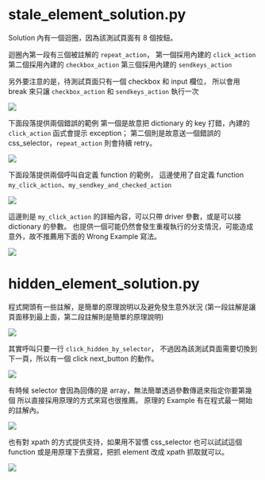 

# stale_element_solution.py

Solution 內有一個迴圈，因為該測試頁面有 8 個按鈕。

迴圈內第一段有三個被註解的 ``repeat_action``，
第一個採用內建的 `click_action`
第二個採用內建的 `checkbox_action`
第三個採用內建的 `sendkeys_action`

另外要注意的是，待測試頁面只有一個 checkbox 和 input 欄位，
所以會用 break 來只讓 `checkbox_action` 和 `sendkeys_action` 執行一次

![](https://i.imgur.com/H3qtN7K.png)



下面段落提供兩個錯誤的範例
第一個是故意把 dictionary 的 key 打錯，內建的 `click_action` 函式會提示 exception；
第二個則是故意送一個錯誤的 css_selector，`repeat_action` 則會持續 retry。

![](https://i.imgur.com/7XKvJbj.png)



下面段落提供兩個呼叫自定義 function 的範例，
這邊使用了自定義 function ``my_click_action``、``my_sendkey_and_checked_action``

![](https://i.imgur.com/pqDOHK3.png)

這邊則是 `my_click_action` 的詳細內容，可以只帶 driver 參數，或是可以接 dictionary 的參數。
也提供一個可能仍然會發生重複執行的分支情況，可能造成意外，故不推薦用下面的 Wrong Example 寫法。

![](https://i.imgur.com/xKzIJ3p.png)



# hidden_element_solution.py

程式開頭有一些註解，是簡單的原理說明以及避免發生意外狀況
(第一段註解是讓頁面移到最上面，第二段註解則是簡單的原理說明)

![](https://i.imgur.com/LX12e1C.png)



其實呼叫只要一行 ``click_hidden_by_selector``，
不過因為該測試頁面需要切換到下一頁，所以有一個 click next_button 的動作。

![](https://i.imgur.com/zGt3jkk.png)



有時候 selector 會因為回傳的是 array，無法簡單透過參數傳遞來指定你要第幾個
所以直接採用原理的方式來寫也很推薦。
原理的 Example 有在程式最一開始的註解內。

![](https://i.imgur.com/HIgfSJU.png)



也有對 xpath 的方式提供支持，如果用不習慣 css_selector 也可以試試這個 function
或是用原理下去撰寫，把抓 element 改成 xpath 抓取就可以。

![](https://i.imgur.com/QAMYG2Q.png)